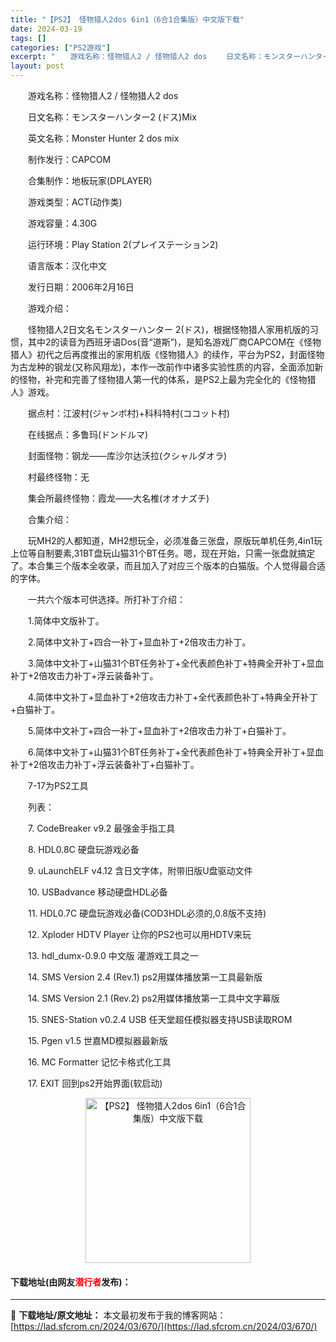 ```yaml
---
title: "【PS2】 怪物猎人2dos 6in1（6合1合集版）中文版下载"
date: 2024-03-19
tags: []
categories: ["PS2游戏"]
excerpt: "　　游戏名称：怪物猎人2 / 怪物猎人2 dos 　　日文名称：モンスターハンター2 (ドス)Mix 　　英文名称：Monster Hunter 2 dos mix 　　制作发行：CAPCOM 　　合集制作：地板玩家(DPLAYER) 　　游戏类型：ACT(动作类) 　　游戏容量：4.30G 　　运&hellip;"
layout: post
---
```


 <p>　　游戏名称：怪物猎人2 / 怪物猎人2 dos</p> <p>　　日文名称：モンスターハンター2 (ドス)Mix</p> <p>　　英文名称：Monster Hunter 2 dos mix</p> <p>　　制作发行：CAPCOM</p> <p>　　合集制作：地板玩家(DPLAYER)</p> <p>　　游戏类型：ACT(动作类)</p> <p>　　游戏容量：4.30G</p> <p>　　运行环境：Play Station 2(プレイステーション2)</p> <p>　　语言版本：汉化中文</p> <p>　　发行日期：2006年2月16日</p> <p>　　游戏介绍：</p> <p>　　怪物猎人2日文名モンスターハンター 2(ドス)，根据怪物猎人家用机版的习惯，其中2的读音为西班牙语Dos(音&ldquo;道斯&rdquo;)，是知名游戏厂商CAPCOM在《怪物猎人》初代之后再度推出的家用机版《怪物猎人》的续作，平台为PS2，封面怪物为古龙种的钢龙(又称风翔龙)，本作一改前作中诸多实验性质的内容，全面添加新的怪物，补完和完善了怪物猎人第一代的体系，是PS2上最为完全化的《怪物猎人》游戏。</p> <p>　　据点村：江波村(ジャンボ村)+科科特村(ココット村)</p> <p>　　在线据点：多鲁玛(ドンドルマ)</p> <p>　　封面怪物：钢龙&mdash;&mdash;库沙尔达沃拉(クシャルダオラ)</p> <p>　　村最终怪物：无</p> <p>　　集会所最终怪物：霞龙&mdash;&mdash;大名椎(オオナズチ)</p> <p>　　合集介绍：</p> <p>　　玩MH2的人都知道，MH2想玩全，必须准备三张盘，原版玩单机任务,4in1玩上位等自制要素,31BT盘玩山猫31个BT任务。嗯，现在开始，只需一张盘就搞定了。本合集三个版本全收录，而且加入了对应三个版本的白猫版。个人觉得最合适的字体。</p> <p>　　一共六个版本可供选择。所打补丁介绍：</p> <p>　　1.简体中文版补丁。</p> <p>　　2.简体中文补丁+四合一补丁+显血补丁+2倍攻击力补丁。</p> <p>　　3.简体中文补丁+山猫31个BT任务补丁+全代表颜色补丁+特典全开补丁+显血补丁+2倍攻击力补丁+浮云装备补丁。</p> <p>　　4.简体中文补丁+显血补丁+2倍攻击力补丁+全代表颜色补丁+特典全开补丁+白猫补丁。</p> <p>　　5.简体中文补丁+四合一补丁+显血补丁+2倍攻击力补丁+白猫补丁。</p> <p>　　6.简体中文补丁+山猫31个BT任务补丁+全代表颜色补丁+特典全开补丁+显血补丁+2倍攻击力补丁+浮云装备补丁+白猫补丁。</p> <p>　　7-17为PS2工具</p> <p>　　列表：</p> <p>　　7. CodeBreaker v9.2 最强金手指工具</p> <p>　　8. HDL0.8C 硬盘玩游戏必备</p> <p>　　9. uLaunchELF v4.12 含日文字体，附带旧版U盘驱动文件</p> <p>　　10. USBadvance 移动硬盘HDL必备</p> <p>　　11. HDL0.7C 硬盘玩游戏必备(COD3HDL必须的,0.8版不支持)</p> <p>　　12. Xploder HDTV Player 让你的PS2也可以用HDTV来玩</p> <p>　　13. hdl_dumx-0.9.0 中文版 灌游戏工具之一</p> <p>　　14. SMS Version 2.4 (Rev.1) ps2用媒体播放第一工具最新版</p> <p>　　14. SMS Version 2.1 (Rev.2) ps2用媒体播放第一工具中文字幕版</p> <p>　　15. SNES-Station v0.2.4 USB 任天堂超任模拟器支持USB读取ROM</p> <p>　　15. Pgen v1.5 世嘉MD模拟器最新版</p> <p>　　16. MC Formatter 记忆卡格式化工具</p> <p>　　17. EXIT 回到ps2开始界面(软启动)</p> <p align="center"><img align="" border="0" src="https://lad.sfcrom.cn/wp-content/uploads/2024/03/20240319_65f99973bc1c6.jpg" width="264" alt="【PS2】 怪物猎人2dos 6in1（6合1合集版）中文版下载" /></p> <p><h4>下载地址(由网友<font color="red">潜行者</font>发布)：</h4></p> 

---
📖 **下载地址/原文地址：** 本文最初发布于我的博客网站：[https://lad.sfcrom.cn/2024/03/670/](https://lad.sfcrom.cn/2024/03/670/)
